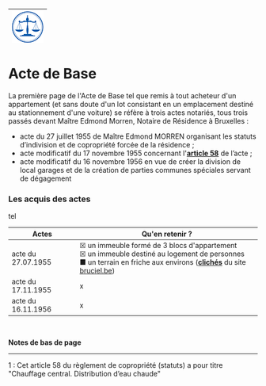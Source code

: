 <link rel="stylesheet" href="normal4.css" type="text/css" />

<div align="right">

| ![](icon_justice.png) |
| --- |

</div>

# Acte de Base

La première page de l'Acte de Base tel que remis à tout acheteur d'un appartement (et sans doute d'un lot consistant en un emplacement destiné au stationnement d'une voiture) se réfère à trois actes notariés, tous trois passés devant Maître Edmond Morren, Notaire de Résidence à Bruxelles :

* acte du 27 juillet 1955 de Maître Edmond MORREN organisant les statuts d’indivision et de copropriété forcée de la
résidence ;
* acte modificatif du 17 novembre 1955 concernant l'<a href="#footnote"><b>article 58</b></a> de l’acte ;
* acte modificatif du 16 novembre 1956 en vue de créer la division de local garages et de la création de parties communes spéciales servant de dégagement

### Les acquis des actes

tel

| Actes | Qu'en retenir ? |
| --- | --- |
| acte du 27.07.1955 | &#x2612; un immeuble formé de 3 blocs d'appartement<br>&#x2612; un immeuble destiné au logement de personnes<br>&#x25A0; un terrain en friche aux environs ([**clichés**](bruciel.md) du site [bruciel.be](http://bruciel.brussels/)) |
| acte du 17.11.1955 | x |
| acte du 16.11.1956 | x |


&nbsp;

<a name="footnote"><b>Notes de bas de page</b></a>

----

1 : Cet article 58 du règlement de copropriété (statuts) a pour titre "Chauffage central. Distribution d’eau chaude"
